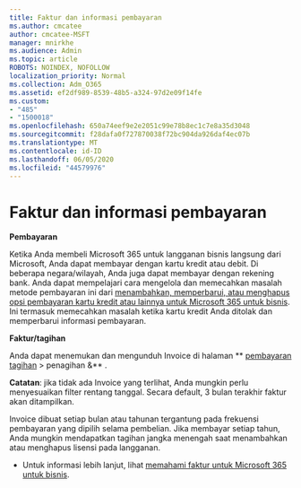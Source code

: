 ```yaml
---
title: Faktur dan informasi pembayaran
ms.author: cmcatee
author: cmcatee-MSFT
manager: mnirkhe
ms.audience: Admin
ms.topic: article
ROBOTS: NOINDEX, NOFOLLOW
localization_priority: Normal
ms.collection: Adm_O365
ms.assetid: ef2df989-8539-48b5-a324-97d2e09f14fe
ms.custom:
- "485"
- "1500018"
ms.openlocfilehash: 650a74eef9e2e2051c99e78b8ec1c7e8a35d3048
ms.sourcegitcommit: f28dafa0f727870038f72bc904da926daf4ec07b
ms.translationtype: MT
ms.contentlocale: id-ID
ms.lasthandoff: 06/05/2020
ms.locfileid: "44579976"
---
```

# <a name="invoice-and-payment-information"></a>Faktur dan informasi pembayaran

**Pembayaran**

Ketika Anda membeli Microsoft 365 untuk langganan bisnis langsung dari Microsoft, Anda dapat membayar dengan kartu kredit atau debit.  Di beberapa negara/wilayah, Anda juga dapat membayar dengan rekening bank.  Anda dapat mempelajari cara mengelola dan memecahkan masalah metode pembayaran ini dari [menambahkan, memperbarui, atau menghapus opsi pembayaran kartu kredit atau lainnya untuk Microsoft 365 untuk bisnis](https://go.microsoft.com/fwlink/?linkid=2118133).  Ini termasuk memecahkan masalah ketika kartu kredit Anda ditolak dan memperbarui informasi pembayaran.

**Faktur/tagihan**

Anda dapat menemukan dan mengunduh Invoice di halaman ** [pembayaran tagihan](https://go.microsoft.com/fwlink/p/?linkid=848039) > penagihan &** .  

**Catatan**: jika tidak ada Invoice yang terlihat, Anda mungkin perlu menyesuaikan filter rentang tanggal.  Secara default, 3 bulan terakhir faktur akan ditampilkan.

Invoice dibuat setiap bulan atau tahunan tergantung pada frekuensi pembayaran yang dipilih selama pembelian.  Jika membayar setiap tahun, Anda mungkin mendapatkan tagihan jangka menengah saat menambahkan atau menghapus lisensi pada langganan.
 
- Untuk informasi lebih lanjut, lihat [memahami faktur untuk Microsoft 365 untuk bisnis](https://go.microsoft.com/fwlink/?linkid=2119101).
